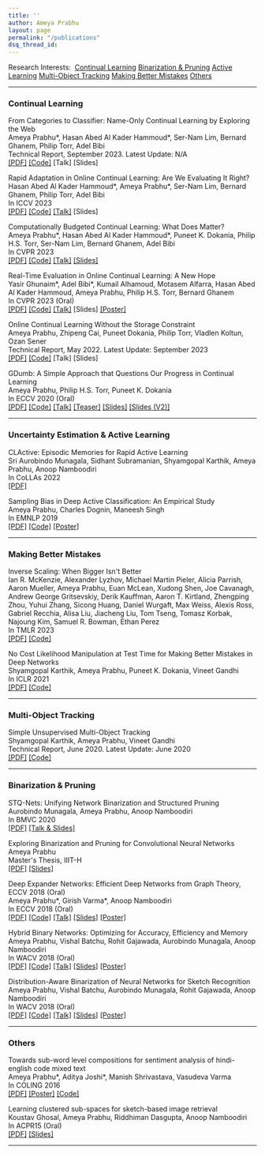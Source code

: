 ```yaml
---
title: ''
author: Ameya Prabhu
layout: page
permalink: "/publications"
dsq_thread_id:
---
```

Research Interests:  [Continual Learning](#lifelonglearning) [Binarization & Pruning](#netcompress) [Active Learning](#activelearning) [Multi-Object Tracking](#unsuplearn) [Making Better Mistakes](#bettermistakes) [Others](#uncategorized)    

---

### <a name="lifelonglearning" id="lifelonglearning"> Continual Learning

From Categories to Classifier: Name-Only Continual Learning by Exploring the Web<br/>Ameya Prabhu*, Hasan Abed Al Kader Hammoud*, Ser-Nam Lim, Bernard Ghanem,
Philip Torr, Adel Bibi<br/> Technical Report, September 2023. Latest Update: N/A <br/> [\[PDF\]](https://github.com/drimpossible/drimpossible.github.io/blob/a4f19ca2e0b95719f647bdf600f24b8bb6be3ab8/documents/Category2Classifier.pdf) [\[Code\]](https://github.com/drimpossible/C2C) \[Talk\] \[Slides\]

Rapid Adaptation in Online Continual Learning: Are We Evaluating It Right?<br/>Hasan Abed Al Kader Hammoud*, Ameya Prabhu*, Ser-Nam Lim, Bernard Ghanem,
Philip Torr, Adel Bibi<br/> In ICCV 2023 <br/> [\[PDF\]](https://github.com/drimpossible/drimpossible.github.io/blob/41f547b991fc99d1f733df8ab8528aa552b74a1f/documents/EvalOCL.pdf) [\[Code\]](https://github.com/drimpossible/EvalOCL) [\[Talk\]](https://www.youtube.com/watch?v=H8Cyh-7xltg) \[Slides\]

Computationally Budgeted Continual Learning: What Does Matter?<br/>Ameya Prabhu*, Hasan Abed Al Kader Hammoud*, Puneet K. Dokania, Philip H.S. Torr, Ser-Nam Lim, Bernard Ghanem,
 Adel Bibi<br/> In CVPR 2023 <br/> [\[PDF\]](https://github.com/drimpossible/drimpossible.github.io/blob/41f547b991fc99d1f733df8ab8528aa552b74a1f/documents/BudgetCL.pdf) [\[Code\]](https://github.com/drimpossible/BudgetCL) [\[Talk\]](https://www.youtube.com/watch?v=V-mxeWZjCUo) [\[Slides\]]()

Real-Time Evaluation in Online Continual Learning: A New Hope<br/>Yasir Ghunaim*, Adel Bibi*, Kumail Alhamoud, Motasem Alfarra, Hasan Abed Al Kader Hammoud, Ameya Prabhu, Philip H.S. Torr, Bernard Ghanem<br/> In CVPR 2023 (Oral) <br/> [\[PDF\]](https://github.com/drimpossible/drimpossible.github.io/blob/41f547b991fc99d1f733df8ab8528aa552b74a1f/documents/RealOCL.pdf) [\[Code\]](https://github.com/Yasir-Ghunaim/RealtimeOCL) [\[Talk\]](https://www.youtube.com/watch?v=3nmRtFkF5fw&ab_channel=IVULKAUST) \[Slides\] [\[Poster\]](https://drive.google.com/file/d/1s-QxuqaPgL_eMwfv4hf9DkjKYWL4sOjv/view?usp=share_link)

Online Continual Learning Without the Storage Constraint<br/>Ameya Prabhu, Zhipeng Cai, Puneet Dokania, Philip Torr, Vladlen Koltun, Ozan Sener<br/> Technical Report, May 2022. Latest Update: September 2023 <br/> [\[PDF\]](https://github.com/drimpossible/drimpossible.github.io/blob/41f547b991fc99d1f733df8ab8528aa552b74a1f/documents/ACM.pdf) [\[Code\]](https://github.com/drimpossible/ACM) \[Talk\] \[Slides\]

GDumb: A Simple Approach that Questions Our Progress in Continual Learning<br/>Ameya Prabhu, Philip H.S. Torr, Puneet K. Dokania<br/> In ECCV 2020 (Oral) <br/> [\[PDF\]](https://www.robots.ox.ac.uk/~tvg/publications/2020/gdumb.pdf) [\[Code\]](https://github.com/drimpossible/GDumb) [\[Talk\]](https://www.youtube.com/watch?v=iHCy_9guZMI) [\[Teaser\]](https://www.youtube.com/watch?v=F37GNpRLUrM) [\[Slides\]](https://github.com/drimpossible/drimpossible.github.io/blob/master/documents/gdumb_slides.pdf) [\[Slides (V2)\]](https://github.com/drimpossible/drimpossible.github.io/blob/master/documents/gdumb_slides_improved.pdf)

---
### <a name="activelearning" id="activelearning"> Uncertainty Estimation & Active Learning

CLActive: Episodic Memories for Rapid Active Learning <br/> Sri Aurobindo Munagala, Sidhant Subramanian, Shyamgopal Karthik, Ameya Prabhu, Anoop Namboodiri <br/> In CoLLAs 2022 <br/> [\[PDF\]](https://proceedings.mlr.press/v199/munagala22a.html) 

Sampling Bias in Deep Active Classification: An Empirical Study <br/> Ameya Prabhu, Charles Dognin, Maneesh Singh <br/> In EMNLP 2019 <br/> [\[PDF\]](https://github.com/drimpossible/drimpossible.github.io/blob/master/documents/active_sampling_bias.pdf) [\[Code\]](https://github.com/drimpossible/Sampling-Bias-Active-Learning) [\[Poster\]](https://github.com/drimpossible/drimpossible.github.io/blob/master/documents/active_sampling_bias_poster.pdf)

---
### <a name="bettermistakes" id="bettermistakes"> Making Better Mistakes

Inverse Scaling: When Bigger Isn't Better <br/> Ian R. McKenzie, Alexander Lyzhov, Michael Martin Pieler, Alicia Parrish, Aaron Mueller, Ameya Prabhu, Euan McLean, Xudong Shen, Joe Cavanagh, Andrew George Gritsevskiy, Derik Kauffman, Aaron T. Kirtland, Zhengping Zhou, Yuhui Zhang, Sicong Huang, Daniel Wurgaft, Max Weiss, Alexis Ross, Gabriel Recchia, Alisa Liu, Jiacheng Liu, Tom Tseng, Tomasz Korbak, Najoung Kim, Samuel R. Bowman, Ethan Perez <br/> In TMLR 2023 <br/> [\[PDF\]](https://openreview.net/forum?id=DwgRm72GQF) [\[Code\]](https://github.com/inverse-scaling/prize)

No Cost Likelihood Manipulation at Test Time for Making Better Mistakes in Deep Networks <br/> Shyamgopal Karthik, Ameya Prabhu, Puneet K. Dokania, Vineet Gandhi <br/> In ICLR 2021 <br/> [\[PDF\]](https://openreview.net/forum?id=193sEnKY1ij) [\[Code\]](https://github.com/sgk98/CRM-Better-Mistakes)

---
### <a name="unsuplearn" id="unsuplearn"> Multi-Object Tracking

Simple Unsupervised Multi-Object Tracking <br/> Shyamgopal Karthik, Ameya Prabhu, Vineet Gandhi <br/> Technical Report, June 2020. Latest Update: June 2020 <br/> [\[PDF\]](https://github.com/drimpossible/drimpossible.github.io/blob/956e70127df5a42fdd3ccef91baa706aa9bc969d/documents/SimpleReID.pdf) [\[Code\]](https://github.com/sgk98/SimpleMOT)


---
### <a name="netcompress" id="netcompress"> Binarization & Pruning

STQ-Nets: Unifying Network Binarization and Structured Pruning <br/> Aurobindo Munagala, Ameya Prabhu, Anoop Namboodiri <br/> In BMVC 2020 <br/> [\[PDF\]](https://www.bmvc2020-conference.com/assets/papers/0113.pdf) [\[Talk & Slides\]](https://www.bmvc2020-conference.com/conference/papers/paper_0113.html)

Exploring Binarization and Pruning for Convolutional Neural Networks <br/> Ameya Prabhu  <br/> Master's Thesis, IIIT-H <br/>  [\[PDF\]](https://github.com/drimpossible/drimpossible.github.io/blob/master/documents/ms_thesis.pdf) [\[Slides\]](https://github.com/drimpossible/drimpossible.github.io/blob/master/documents/ms_thesis_slides.pdf)

Deep Expander Networks: Efficient Deep Networks from Graph Theory, ECCV 2018 (Oral)  <br/> Ameya Prabhu*, Girish Varma*, Anoop Namboodiri  <br/> In ECCV 2018 (Oral) <br/> [\[PDF\]](http://openaccess.thecvf.com/content_ECCV_2018/papers/Ameya_Prabhu_Deep_Expander_Networks_ECCV_2018_paper.pdf) [\[Code\]](https://github.com/drimpossible/Deep-Expander-Networks) [\[Talk\]](https://www.youtube.com/watch?v=0poGlFx1OBU)  [\[Slides\]](https://github.com/drimpossible/drimpossible.github.io/blob/master/documents/expander_slides.pdf) [\[Poster\]](https://github.com/drimpossible/drimpossible.github.io/blob/master/documents/expander_poster.pdf)

Hybrid Binary Networks: Optimizing for Accuracy, Efficiency and Memory <br/> Ameya Prabhu, Vishal Batchu, Rohit Gajawada, Aurobindo Munagala, Anoop Namboodiri <br/> In WACV 2018 (Oral)  <br/>  [\[PDF\]](https://arxiv.org/abs/1804.03867) [\[Code\]](https://github.com/erilyth/HybridBinaryNetworks-WACV18)  [\[Talk\]](https://www.youtube.com/watch?v=QhhRkewA2r0) [\[Slides\]](https://github.com/drimpossible/drimpossible.github.io/blob/master/documents/hybrid_binary_slides.pdf) [\[Poster\]](https://github.com/drimpossible/drimpossible.github.io/blob/master/documents/hybrid_binary_poster.pdf) 

Distribution-Aware Binarization of Neural Networks for Sketch Recognition <br/> Ameya Prabhu, Vishal Batchu, Aurobindo Munagala, Rohit Gajawada, Anoop Namboodiri <br/> In WACV 2018 (Oral)  <br/> [\[PDF\]](https://arxiv.org/abs/1804.02941) [\[Code\]](https://github.com/erilyth/DistributionAwareBinarizedNetworks-WACV18)  [\[Talk\]](https://www.youtube.com/watch?v=vbs8TL0GSa8)   [\[Slides\]](https://github.com/drimpossible/drimpossible.github.io/blob/master/documents/distribution_aware_slides.pdf) [\[Poster\]](https://github.com/drimpossible/drimpossible.github.io/blob/master/documents/distribution_aware_poster.pdf)

---
### <a name="uncategorized" id="uncategorized"> Others

Towards sub-word level compositions for sentiment analysis of hindi-english code mixed text <br/> Ameya Prabhu*, Aditya Joshi*, Manish Shrivastava, Vasudeva Varma <br/> In COLING 2016 <br/> [\[PDF\]](http://www.aclweb.org/anthology/W16-6320) [\[Poster\]](https://github.com/drimpossible/drimpossible.github.io/blob/master/documents/subword_lstm_poster.pdf) [\[Code\]](https://github.com/drimpossible/Sub-word-LSTM/) 

Learning clustered sub-spaces for sketch-based image retrieval <br/> Koustav Ghosal, Ameya Prabhu, Riddhiman Dasgupta, Anoop Namboodiri <br/> In ACPR15 (Oral) <br/> [\[PDF\]](https://github.com/drimpossible/drimpossible.github.io/blob/master/documents/cluster_sketches.pdf) [\[Slides\]](https://github.com/drimpossible/drimpossible.github.io/blob/master/documents/cluster_sketches_slides.pdf) 

---
